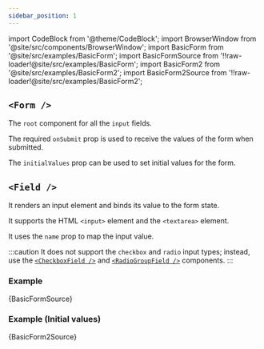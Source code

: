 ```yaml
---
sidebar_position: 1
---
```


import CodeBlock from '@theme/CodeBlock';
import BrowserWindow from '@site/src/components/BrowserWindow';
import BasicForm from '@site/src/examples/BasicForm';
import BasicFormSource from '!!raw-loader!@site/src/examples/BasicForm';
import BasicForm2 from '@site/src/examples/BasicForm2';
import BasicForm2Source from '!!raw-loader!@site/src/examples/BasicForm2';

## `<Form />`

The `root` component for all the `input` fields.

The required `onSubmit` prop is used to receive the values of the form when submitted.

The `initialValues` prop can be used to set initial values for the form.

## `<Field />`

It renders an input element and binds its value to the form state.

It supports the HTML `<input>` element and the `<textarea>` element.

It uses the `name` prop to map the input value.

:::caution
It does not support the `checkbox` and `radio` input types; instead, use the [`<CheckboxField />`](/api/checkboxfield) and [`<RadioGroupField />`](/api/radiogroupfield) components.
:::

### Example

<CodeBlock className="language-jsx">{BasicFormSource}</CodeBlock>

<BrowserWindow>
  <BasicForm />
</BrowserWindow>

### Example (Initial values)

<CodeBlock className="language-jsx">{BasicForm2Source}</CodeBlock>

<BrowserWindow>
  <BasicForm2 />
</BrowserWindow>
